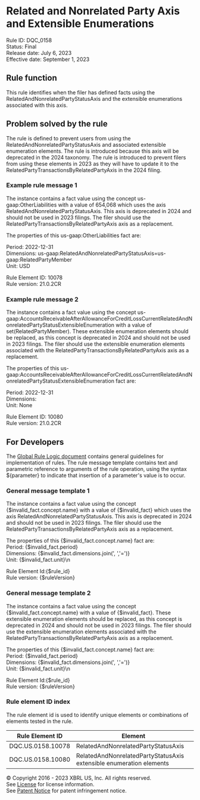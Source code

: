 # Related and Nonrelated Party Axis and Extensible Enumerations  
Rule ID: DQC_0158  
Status: Final  
Release date: July 6, 2023  
Effective date: September 1, 2023  
  
## Rule function
This rule identifies when the filer has defined facts using the RelatedAndNonrelatedPartyStatusAxis and the extensible enumerations associated with this axis.  

## Problem solved by the rule  
The rule is defined to prevent users from using the RelatedAndNonrelatedPartyStatusAxis and associated extensible enumeration elements. The rule is introduced because this axis will be deprecated in the 2024 taxonomy. The rule is introduced to prevent filers from using these elements in 2023 as they will have to update it to the RelatedPartyTransactionsByRelatedPartyAxis in the 2024 filing.    

### Example rule message 1 
The instance contains a fact value using the concept us-gaap:OtherLiabilities with a value of 654,068 which uses the axis RelatedAndNonrelatedPartyStatusAxis. This axis is deprecated in 2024 and should not be used in 2023 filings. The filer should use the RelatedPartyTransactionsByRelatedPartyAxis axis as a replacement.

The properties of this us-gaap:OtherLiabilities fact are:

Period: 2022-12-31  
Dimensions: us-gaap:RelatedAndNonrelatedPartyStatusAxis=us-gaap:RelatedPartyMember  
Unit: USD

Rule Element ID: 10078  
Rule version: 21.0.2CR      

### Example rule message 2 
The instance contains a fact value using the concept us-gaap:AccountsReceivableAfterAllowanceForCreditLossCurrentRelatedAndNonrelatedPartyStatusExtensibleEnumeration with a value of set(RelatedPartyMember). These extensible enumeration elements should be replaced, as this concept is deprecated in 2024 and should not be used in 2023 filings. The filer should use the extensible enumeration elements associated with the  RelatedPartyTransactionsByRelatedPartyAxis axis as a replacement.

The properties of this us-gaap:AccountsReceivableAfterAllowanceForCreditLossCurrentRelatedAndNonrelatedPartyStatusExtensibleEnumeration fact are:

Period: 2022-12-31  
Dimensions:   
Unit: None

Rule Element ID: 10080  
Rule version: 21.0.2CR  

## For Developers  
The [Global Rule Logic document](https://github.com/DataQualityCommittee/dqc_us_rules/blob/master/docs/GlobalRuleLogic.md) contains general guidelines for implementation of rules. The rule message template contains text and parametric reference to arguments of the rule operation, using the syntax ${parameter} to indicate that insertion of a parameter's value is to occur. 

### General message template 1 
The instance contains a fact value using the concept {$invalid_fact.concept.name} with a value of {$invalid_fact} which uses the axis RelatedAndNonrelatedPartyStatusAxis. This axis is deprecated in 2024 and should not be used in 2023 filings. The filer should use the RelatedPartyTransactionsByRelatedPartyAxis axis as a replacement.

The properties of this {$invalid_fact.concept.name} fact are:  
Period: {$invalid_fact.period}  
Dimensions: {$invalid_fact.dimensions.join(', ','=')}  
Unit: {$invalid_fact.unit}\n

Rule Element Id:{$rule_id}  
Rule version: {$ruleVersion}

### General message template 2 
The instance contains a fact value using the concept {$invalid_fact.concept.name} with a value of {$invalid_fact}. These extensible enumeration elements should be replaced, as this concept is deprecated in 2024 and should not be used in 2023 filings. The filer should use the extensible enumeration elements associated with the  RelatedPartyTransactionsByRelatedPartyAxis axis as a replacement.

The properties of this {$invalid_fact.concept.name} fact are:  
Period: {$invalid_fact.period}  
Dimensions: {$invalid_fact.dimensions.join(', ','=')}  
Unit: {$invalid_fact.unit}\n

Rule Element Id:{$rule_id}  
Rule version: {$ruleVersion}

### Rule element ID index  
The rule element id is used to identify unique elements or combinations of elements tested in the rule.

|Rule Element ID|Element|
|--- |--- |
| DQC.US.0158.10078 | RelatedAndNonrelatedPartyStatusAxis |
| DQC.US.0158.10080 | RelatedAndNonrelatedPartyStatusAxis extensible enumeration elements |

© Copyright 2016 - 2023 XBRL US, Inc. All rights reserved.   
See [License](https://xbrl.us/dqc-license) for license information.  
See [Patent Notice](https://xbrl.us/dqc-patent) for patent infringement notice.  